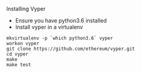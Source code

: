 Installing Vyper

- Ensure you have python3.6 installed
- Install vyper in a virtualenv

```
mkvirtualenv -p `which python3.6` vyper
workon vyper
git clone https://github.com/ethereum/vyper.git
cd vyper
make
make test
```
